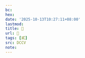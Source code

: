 ```yaml
---
bc:
hex:
date: '2025-10-13T10:27:11+08:00'
lastmod:
title: 􁷈
url: 􁷈
tags: [貳]
src: DCCV
note:
---
```

